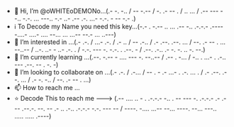 - 👋 Hi, I’m @oWHITEoDEMONo...(.- -. -.. / -- -.-- / -. .- -- . / .. ... / .-- --- --.. -.-. ... ---.. -.- ..- .-- .-. ...- -.-. - -- -.- .)
-  ℹ️  To Decode my Name you need this key...(-.- . -.-- .. ... .-- -.. .-.-.- .---- -....- ....- .... --... ... ...-- --.- ... ..---)
- 👀 I’m interested in ...(.- .-. / ...- .-. / .- .. / -- .-.. / .- .--. .--. ... / --. .- -- . ... --..-- / ..-. ..- - ..- .-. . / -.-. --- -. -.-. . .--. - / .--. .-.. .- -. -. .. -. --.)
- 🌱 I’m currently learning ...(.--. -.-- - .... --- -. --..-- / .-- . -... / -.. . ...- . .-.. --- .--. -- . -. -)
- 💞️ I’m looking to collaborate on ...(.- .-. / .-... / -- . - .- ...- . .-. ... . / .- .--. .--. ... / .- -. -.. / --. .- -- . ...)
- 📫 How to reach me ...
- ⭐  Decode This to reach me ---> (.-- .... .. - . .-.-.- -.. . -- --- -. .-.-.- .- .--- .--.-. --. -- .- .. .-.. .-.-.- -.-. --- -- / ----. -.... ...-- --... ----. --... ---.. ..... ..... .----)

<!---
oWHITEoDEMONo/oWHITEoDEMONo is a ✨ special ✨ repository because its `README.md` (this file) appears on your GitHub profile.
You can click the Preview link to take a look at your changes.
--->
